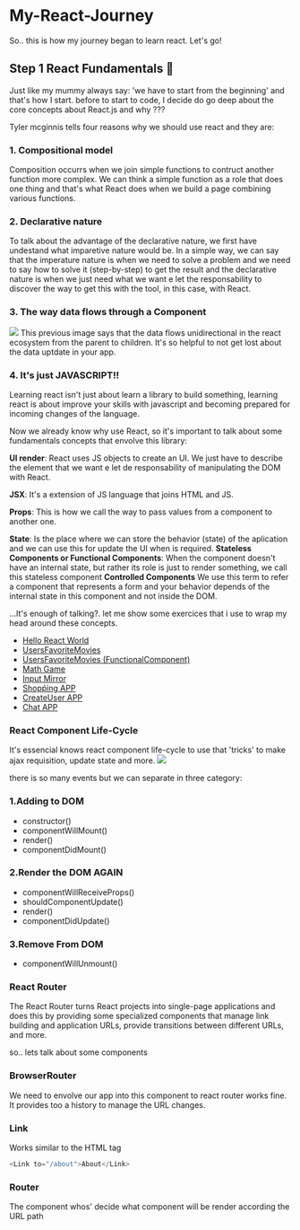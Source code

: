 # My-React-Journey

So.. this is how my journey began to learn react.
Let's go!

## Step 1 React Fundamentals :runner:

Just like my mummy always say: 'we have to start from the beginning' and that's how I start.
before to start to code, I decide do go deep about the core concepts about React.js and
why ???

Tyler mcginnis tells four reasons why we should use react and they are:

### 1. Compositional model
   Composition occurrs when we join simple functions to contruct another function more complex. We can think a simple function as a role that does one thing and that's what React does when we build a page combining various functions.
   
### 2. Declarative nature
   To talk about the advantage of the declarative nature, we first have undestand what imparetive nature would be. In a simple way, we can say that the imperature nature is when we need to solve a problem and we need to say how to solve it (step-by-step) to get the result and the declarative nature is when we just need what we want e let the responsability to discover the way to get this with the tool, in this case, with React.
   
### 3. The way data flows through a Component
   <img src="https://i.imgur.com/bLKFqdd.png" />
   This previous image says that the data flows unidirectional in the react ecosystem from the parent to children. It's so          helpful to not get lost about the data uptdate in your app.
    
### 4. It's just JAVASCRIPT!!
   Learning react isn't just about learn a library to build something, learning react is about improve your skills with javascript and becoming prepared for incoming changes of the language.
   
Now we already know why use React, so it's important to talk about some fundamentals concepts that envolve this library:

**UI render**:
React uses JS objects to create an UI. We just have to describe the element that we want e let de responsability of     manipulating the DOM with React.

**JSX**:
It's a extension of JS language that joins HTML and JS.

**Props**:
This is how we call the way to pass values from a component to another one.

**State**:
Is the place where we can store the behavior (state) of the aplication and we can use this for update the UI when is required.
**Stateless Components or Functional Components**:
When the component doesn't have an internal state, but rather its role is just to render something, we call this stateless component
**Controlled Components**
We use this term to refer a component that represents a form and your behavior depends of the internal state in this component and not inside the DOM.

...It's enough of talking?.
let me show some exercices that i use to wrap my head around these concepts.

* [Hello React World](https://github.com/thaydds/My-React-Journey/tree/master/React%20Fundamentals/1-FM)
* [UsersFavoriteMovies](https://github.com/thaydds/My-React-Journey/tree/master/React%20Fundamentals/2-UsersFavoriteMovies)
* [UsersFavoriteMovies (FunctionalComponent)](https://github.com/thaydds/My-React-Journey/tree/master/React%20Fundamentals/3-UsersFavoriteMovies (FunctionalComponent))
* [Math Game](https://github.com/thaydds/My-React-Journey/tree/master/React%20Fundamentals/4-MathGame)
* [Input Mirror](https://github.com/thaydds/My-React-Journey/tree/master/React%20Fundamentals/5-InputMirror)
* [Shopṕing APP](https://github.com/thaydds/My-React-Journey/tree/master/React%20Fundamentals/6-ShoppingApp)
* [CreateUser APP](https://github.com/thaydds/My-React-Journey/tree/master/React%20Fundamentals/7-CreaterUserApp)
* [Chat APP](https://github.com/thaydds/My-React-Journey/tree/master/React%20Fundamentals/8-ChatApp)

### React Component Life-Cycle

It's essencial knows react component life-cycle to use that 'tricks' to make ajax requisition, update state and more.
<img src="https://s3.amazonaws.com/video.udacity-data.com/topher/2018/March/5abae243_nd019-c1-l4-lifecycle-events/nd019-c1-l4-lifecycle-events.png" />

there is so many events but we can separate in three category:

### 1.Adding to DOM
* constructor()
* componentWillMount()
* render()
* componentDidMount()

### 2.Render the DOM AGAIN
* componentWillReceiveProps()
* shouldComponentUpdate()
* render()
* componentDidUpdate()

### 3.Remove From DOM
* componentWillUnmount()

### React Router

The React Router turns React projects into single-page applications and does this by providing some specialized components that manage link building and application URLs, provide transitions between different URLs, and more.

so.. lets talk about some components

### BrowserRouter
 We need to envolve our app into this component to react router works fine. It provides too a history to manage the URL changes.
 
### Link
 Works similar to the HTML tag <a>
   
   ```javascript
   <Link to="/about">About</Link>
   ```
### Router
 The component whos' decide what component will be render according the URL path


